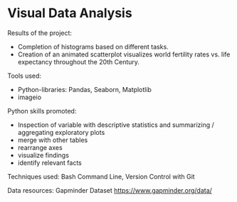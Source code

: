 # Visual Data Analysis

Results of the project: 
- Completion of histograms based on different tasks.
- Creation of an animated scatterplot visualizes world fertility rates vs. life expectancy throughout the 20th Century.

Tools used:
- Python-libraries: Pandas, Seaborn, Matplotlib
- imageio

Python skills promoted: 
- Inspection of variable with descriptive statistics and summarizing / aggregating exploratory plots
- merge with other tables
- rearrange axes
- visualize findings
- identify relevant facts

Techniques used: Bash Command Line, Version Control with Git

Data resources: Gapminder Dataset https://www.gapminder.org/data/
